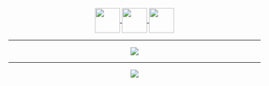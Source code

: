 <p align="center">
  <a href="https://www.reddit.com/user/King_Hector">
      <img align="center" width="50" height="50" src="https://i.imgur.com/0FNEErs.png" />
  </a>
  
  <a href="https://github.com/KingHector">
      <img align="center" width="50" height="50" src="https://i.imgur.com/ePZFvIe.png" />
  </a>

  <a href="https://open.spotify.com/user/zer0gaminggr?si=ed6786d2f23e49b0">
      <img align="center" width="50" height="50" src="https://i.imgur.com/B6dlkcy.png" />
  </a>
</p>  

---

<p align="center">
  <img src="https://github-readme-stats.vercel.app/api?username=KingHector&show_icons=true&theme=dracula" />
</p>

---

<p align="center">
  <img src="https://i.imgur.com/Aa8mB8H.gif" />
</p>
